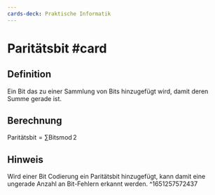 ```yaml
---
cards-deck: Praktische Informatik
---
```


# Paritätsbit #card 
## Definition
Ein Bit das zu einer Sammlung von Bits hinzugefügt wird, damit deren Summe gerade ist.
## Berechnung
$\text{Paritätsbit} = \sum \text{Bits} \operatorname{mod} 2$ 
## Hinweis
Wird einer Bit Codierung ein Paritätsbit hinzugefügt, kann damit eine ungerade Anzahl an Bit-Fehlern erkannt werden.
^1651257572437
